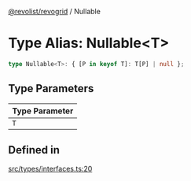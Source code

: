 [@revolist/revogrid](README.md) / Nullable

# Type Alias: Nullable\<T\>

```ts
type Nullable<T>: { [P in keyof T]: T[P] | null };
```

## Type Parameters

| Type Parameter |
| ------ |
| `T` |

## Defined in

[src/types/interfaces.ts:20](https://github.com/revolist/revogrid/blob/477507f867ff98f395e0119897545945e222b246/src/types/interfaces.ts#L20)
